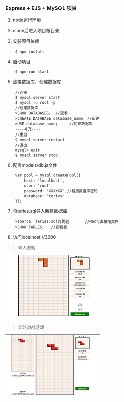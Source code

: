 
### Express + EJS + MySQL 项目

1. node运行环境

2. clone后进入项目根目录

3. 安装项目依赖

        $ npm install 

4. 启动项目

        $ npm run start

5. 连接数据库，创建数据库

        //连接
        $ mysql.server start
        $ mysql -u root -p
        //创建数据库
        >SHOW DATABASES;  //查看
        >CREATE DATABASE database_name; //新建
        >USE database_name;     //切换数据库
        ----补充----
        //重启
        $ mysql.server restart
        //退出
        mysql> exit
        $ mysql.server stop




6. 配置models/db.js文件

        var pool = mysql.createPool({
            host: 'localhost',
            user: 'root',
            password: 'XXXXXX',//链接数据库密码
            database: 'teries'
        });

7. 将teries.sql导入新建数据库

        >source  teries.sql的路径       //Mac可直接拖文件
        >SHOW TABLES;   //查看表


8. 访问localhost://3000


>单人游戏

<img src='https://github.com/hotYan/graduationProject/blob/master/public/images/one.jpg' alt='img' style="height:200px ;width:300px" />


>实时对战游戏

<img src='https://github.com/hotYan/graduationProject/blob/master/public/images/two.jpg' alt='img' style="height:200px ;width:300px" />
